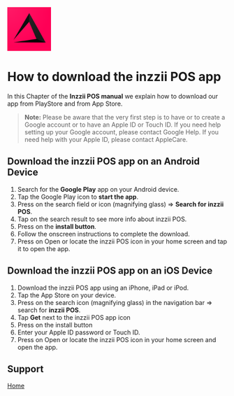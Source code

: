 <img src="../Assets/Pictures/play_store_512.png" alt="inzzii logo" width="100"/>

# How to download the inzzii POS app

In this Chapter of the **Inzzii POS manual** we explain how to download our app from PlayStore and from App Store. 
> **Note:**  Please be aware that the very first step is to have or to create a Google account or to have an Apple ID or Touch ID. If you need help setting up your Google account, please contact Google Help. If you need help with your Apple ID, please contact AppleCare.

## Download the inzzii POS app on an Android Device

1. Search for the **Google Play** app on your Android device.
2. Tap the Google Play icon to **start the app**.
3. Press on the search field or icon (magnifying glass) => **Search for inzzii POS**.
4. Tap on the search result to see more info about inzzii POS.
5. Press on the **install button**.
6. Follow the onscreen instructions to complete the download.
7. Press on Open or locate the inzzii POS icon in your home screen and tap it to open the app.

## Download the inzzii POS app on an iOS Device

1. Download the inzzii POS app using an iPhone, iPad or iPod.
2. Tap the App Store on your device.
3. Press on the search icon (magnifying glass) in the navigation bar => search for **inzzii POS**.
4. Tap **Get** next to the inzzii POS app icon 
5. Press on the install button
6. Enter your Apple ID password or Touch ID.
7. Press on Open or locate the inzzii POS icon in your home screen and open the app.

## Support
[Home](../index.md)